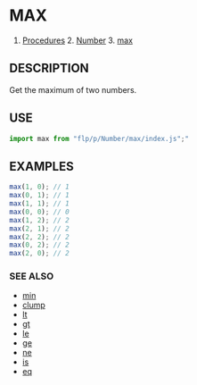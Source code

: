 # MAX

1. [Procedures](../README.md)
    2. [Number](../README.md)
        3. [max](./README.md)

## DESCRIPTION

Get the maximum of two numbers.

## USE

```javascript
import max from "flp/p/Number/max/index.js";"
```

## EXAMPLES

```javascript
max(1, 0); // 1
max(0, 1); // 1
max(1, 1); // 1
max(0, 0); // 0
max(1, 2); // 2
max(2, 1); // 2
max(2, 2); // 2
max(0, 2); // 2
max(2, 0); // 2
```

### SEE ALSO

- [min](../min/README.md)
- [clump](../clump/README.md)
- [lt](../lt/README.md)
- [gt](../gt/README.md)
- [le](../le/README.md)
- [ge](../ge/README.md)
- [ne](../ne/README.md)
- [is](../is/README.md)
- [eq](../eq/README.md)
